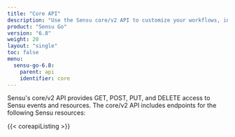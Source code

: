 ```yaml
---
title: "Core API"
description: "Use the Sensu core/v2 API to customize your workflows, integrate Sensu with other tools and products, and get HTTP access to your Sensu events and resources."
product: "Sensu Go"
version: "6.8"
weight: 20
layout: "single"
toc: false
menu:
  sensu-go-6.8:
    parent: api
    identifier: core
---
```


Sensu's core/v2 API provides GET, POST, PUT, and DELETE access to Sensu events and resources.
The core/v2 API includes endpoints for the following Sensu resources:

{{< coreapiListing >}}
